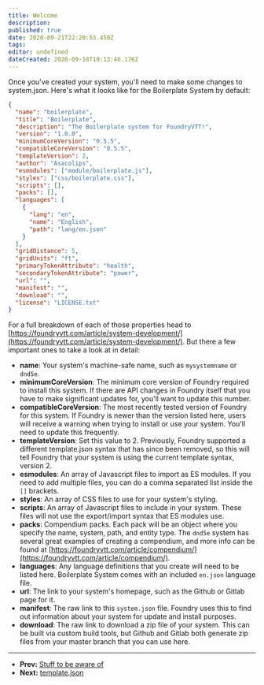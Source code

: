 ```yaml
---
title: Welcome
description:
published: true
date: 2020-09-21T22:20:53.450Z
tags:
editor: undefined
dateCreated: 2020-09-18T19:13:46.176Z
---
```


Once you've created your system, you'll need to make some changes to system.json. Here's what it looks like for the Boilerplate System by default:

<!--- {% raw %} --->

```json
{
  "name": "boilerplate",
  "title": "Boilerplate",
  "description": "The Boilerplate system for FoundryVTT!",
  "version": "1.0.0",
  "minimumCoreVersion": "0.5.5",
  "compatibleCoreVersion": "0.5.5",
  "templateVersion": 2,
  "author": "Asacolips",
  "esmodules": ["module/boilerplate.js"],
  "styles": ["css/boilerplate.css"],
  "scripts": [],
  "packs": [],
  "languages": [
    {
      "lang": "en",
      "name": "English",
      "path": "lang/en.json"
    }
  ],
  "gridDistance": 5,
  "gridUnits": "ft",
  "primaryTokenAttribute": "health",
  "secondaryTokenAttribute": "power",
  "url": "",
  "manifest": "",
  "download": "",
  "license": "LICENSE.txt"
}
```

<!--- {% endraw %} --->

For a full breakdown of each of those properties head to [https://foundryvtt.com/article/system-development/](https://foundryvtt.com/article/system-development/). But there a few important ones to take a look at in detail:

* **name**: Your system's machine-safe name, such as <!-- {% raw %} -->`mysystemname`<!-- {% endraw %} --> or <!-- {% raw %} -->`dnd5e`<!-- {% endraw %} -->.
* **minimumCoreVersion**: The minimum core version of Foundry required to install this system. If there are API changes in Foundry itself that you have to make significant updates for, you'll want to update this number.
* **compatibleCoreVersion**: The most recently tested version of Foundry for this system. If Foundry is newer than the version listed here, users will receive a warning when trying to install or use your system. You'll need to update this frequently.
* **templateVersion**: Set this value to 2. Previously, Foundry supported a different template.json syntax that has since been removed, so this will tell Foundry that your system is using the current template syntax, version 2.
* **esmodules**: An array of Javascript files to import as ES modules. If you need to add multiple files, you can do a comma separated list inside the <!-- {% raw %} -->`[]`<!-- {% endraw %} --> brackets.
* **styles**: An array of CSS files to use for your system's styling.
* **scripts**: An array of Javascript files to include in your system. These files will not use the export/import syntax that ES modules use.
* **packs**: Compendium packs. Each pack will be an object where you specify the name, system, path, and entity type. The <!-- {% raw %} -->`dnd5e`<!-- {% endraw %} --> system has several great examples of creating a compendium, and more info can be found at [https://foundryvtt.com/article/compendium/](https://foundryvtt.com/article/compendium/).
* **languages**: Any language definitions that you create will need to be listed here. Boilerplate System comes with an included <!-- {% raw %} -->`en.json`<!-- {% endraw %} --> language file.
* **url**: The link to your system's homepage, such as the Github or Gitlab page for it.
* **manifest**: The raw link to this <!-- {% raw %} -->`system.json`<!-- {% endraw %} --> file. Foundry uses this to find out information about your system for update and install purposes.
* **download**: The raw link to download a zip file of your system. This can be built via custom build tools, but Github and Gitlab both generate zip files from your master branch that you can use here.

---

* **Prev:** [Stuff to be aware of](https://foundry-vtt-community.github.io/wiki/SD02-Stuff-to-be-aware-of)
* **Next:** [template.json](https://foundry-vtt-community.github.io/wiki/SD04-template.json)